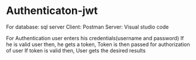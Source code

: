 # Authenticaton-jwt
For
  database: sql server 
  Client: Postman
  Server: Visual studio code


For Authentication user enters his credentials(username and password)
If he is valid user 
then,
    he gets a token,
    Token is then passed for authorization of user
    If token is valid
    then,
        User gets the desired results
    

